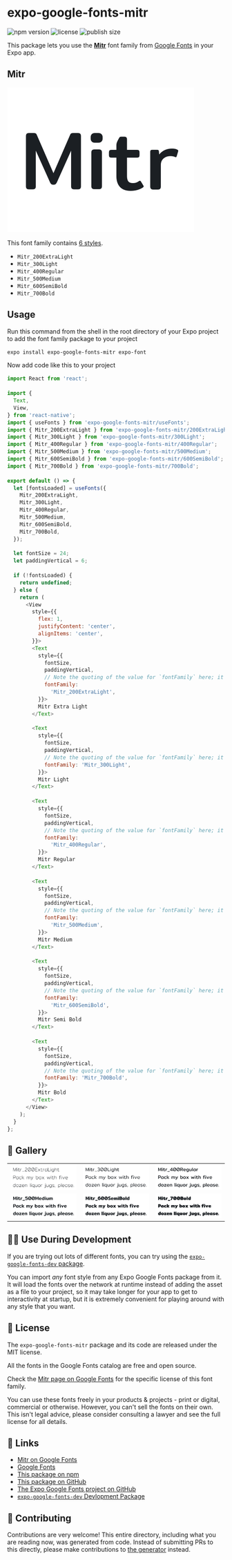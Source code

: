 # expo-google-fonts-mitr

![npm version](https://flat.badgen.net/npm/v/expo-google-fonts-mitr)
![license](https://flat.badgen.net/github/license/expo/google-fonts)
![publish size](https://flat.badgen.net/packagephobia/install/expo-google-fonts-mitr)

This package lets you use the [**Mitr**](https://fonts.google.com/specimen/Mitr) font family from [Google Fonts](https://fonts.google.com/) in your Expo app.

## Mitr

![Mitr](./font-family.png)

This font family contains [6 styles](#-gallery).

- `Mitr_200ExtraLight`
- `Mitr_300Light`
- `Mitr_400Regular`
- `Mitr_500Medium`
- `Mitr_600SemiBold`
- `Mitr_700Bold`

## Usage

Run this command from the shell in the root directory of your Expo project to add the font family package to your project
```sh
expo install expo-google-fonts-mitr expo-font
```

Now add code like this to your project
```js
import React from 'react';

import {
  Text,
  View,
} from 'react-native';
import { useFonts } from 'expo-google-fonts-mitr/useFonts';
import { Mitr_200ExtraLight } from 'expo-google-fonts-mitr/200ExtraLight';
import { Mitr_300Light } from 'expo-google-fonts-mitr/300Light';
import { Mitr_400Regular } from 'expo-google-fonts-mitr/400Regular';
import { Mitr_500Medium } from 'expo-google-fonts-mitr/500Medium';
import { Mitr_600SemiBold } from 'expo-google-fonts-mitr/600SemiBold';
import { Mitr_700Bold } from 'expo-google-fonts-mitr/700Bold';

export default () => {
  let [fontsLoaded] = useFonts({
    Mitr_200ExtraLight,
    Mitr_300Light,
    Mitr_400Regular,
    Mitr_500Medium,
    Mitr_600SemiBold,
    Mitr_700Bold,
  });

  let fontSize = 24;
  let paddingVertical = 6;

  if (!fontsLoaded) {
    return undefined;
  } else {
    return (
      <View
        style={{
          flex: 1,
          justifyContent: 'center',
          alignItems: 'center',
        }}>
        <Text
          style={{
            fontSize,
            paddingVertical,
            // Note the quoting of the value for `fontFamily` here; it expects a string!
            fontFamily:
              'Mitr_200ExtraLight',
          }}>
          Mitr Extra Light
        </Text>

        <Text
          style={{
            fontSize,
            paddingVertical,
            // Note the quoting of the value for `fontFamily` here; it expects a string!
            fontFamily: 'Mitr_300Light',
          }}>
          Mitr Light
        </Text>

        <Text
          style={{
            fontSize,
            paddingVertical,
            // Note the quoting of the value for `fontFamily` here; it expects a string!
            fontFamily:
              'Mitr_400Regular',
          }}>
          Mitr Regular
        </Text>

        <Text
          style={{
            fontSize,
            paddingVertical,
            // Note the quoting of the value for `fontFamily` here; it expects a string!
            fontFamily:
              'Mitr_500Medium',
          }}>
          Mitr Medium
        </Text>

        <Text
          style={{
            fontSize,
            paddingVertical,
            // Note the quoting of the value for `fontFamily` here; it expects a string!
            fontFamily:
              'Mitr_600SemiBold',
          }}>
          Mitr Semi Bold
        </Text>

        <Text
          style={{
            fontSize,
            paddingVertical,
            // Note the quoting of the value for `fontFamily` here; it expects a string!
            fontFamily: 'Mitr_700Bold',
          }}>
          Mitr Bold
        </Text>
      </View>
    );
  }
};

```

## 🔡 Gallery


||||
|-|-|-|
|![Mitr_200ExtraLight](.//200ExtraLight/Mitr_200ExtraLight.ttf.png)|![Mitr_300Light](.//300Light/Mitr_300Light.ttf.png)|![Mitr_400Regular](.//400Regular/Mitr_400Regular.ttf.png)||
|![Mitr_500Medium](.//500Medium/Mitr_500Medium.ttf.png)|![Mitr_600SemiBold](.//600SemiBold/Mitr_600SemiBold.ttf.png)|![Mitr_700Bold](.//700Bold/Mitr_700Bold.ttf.png)||


## 👩‍💻 Use During Development

If you are trying out lots of different fonts, you can try using the [`expo-google-fonts-dev` package](https://github.com/freeboub/google-fonts/tree/master/font-packages/dev#readme).

You can import *any* font style from any Expo Google Fonts package from it. It will load the fonts
over the network at runtime instead of adding the asset as a file to your project, so it may take longer
for your app to get to interactivity at startup, but it is extremely convenient
for playing around with any style that you want.

## 📖 License

The `expo-google-fonts-mitr` package and its code are released under the MIT license.

All the fonts in the Google Fonts catalog are free and open source.

Check the [Mitr page on Google Fonts](https://fonts.google.com/specimen/Mitr) for the specific license of this font family.

You can use these fonts freely in your products & projects - print or digital, commercial or otherwise. However, you can't sell the fonts on their own. This isn't legal advice, please consider consulting a lawyer and see the full license for all details.

## 🔗 Links

- [Mitr on Google Fonts](https://fonts.google.com/specimen/Mitr)
- [Google Fonts](https://fonts.google.com/)
- [This package on npm](https://www.npmjs.com/package/expo-google-fonts-mitr)
- [This package on GitHub](https://github.com/freeboub/google-fonts/tree/master/font-packages/mitr)
- [The Expo Google Fonts project on GitHub](https://github.com/freeboub/google-fonts)
- [`expo-google-fonts-dev` Devlopment Package](https://github.com/freeboub/google-fonts/tree/master/font-packages/dev)

## 🤝 Contributing

Contributions are very welcome! This entire directory, including what you are reading now, was generated from code. Instead of submitting PRs to this directly, please make contributions to [the generator](https://github.com/freeboub/google-fonts/tree/master/packages/generator) instead.
